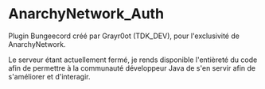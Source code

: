 # AnarchyNetwork_Auth

Plugin Bungeecord créé par Grayr0ot (TDK_DEV), pour l'exclusivité de AnarchyNetwork.

Le serveur étant actuellement fermé, je rends disponible l'entièreté du code afin de permettre à la communauté développeur Java de s'en servir afin de s'améliorer et d'interagir.
